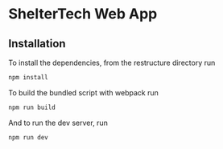 # ShelterTech Web App


## Installation
To install the dependencies, from the restructure directory run
```sh
npm install
``` 
To build the bundled script with webpack run 
```sh
npm run build
``` 
And to run the dev server, run 
```sh
npm run dev
``` 
